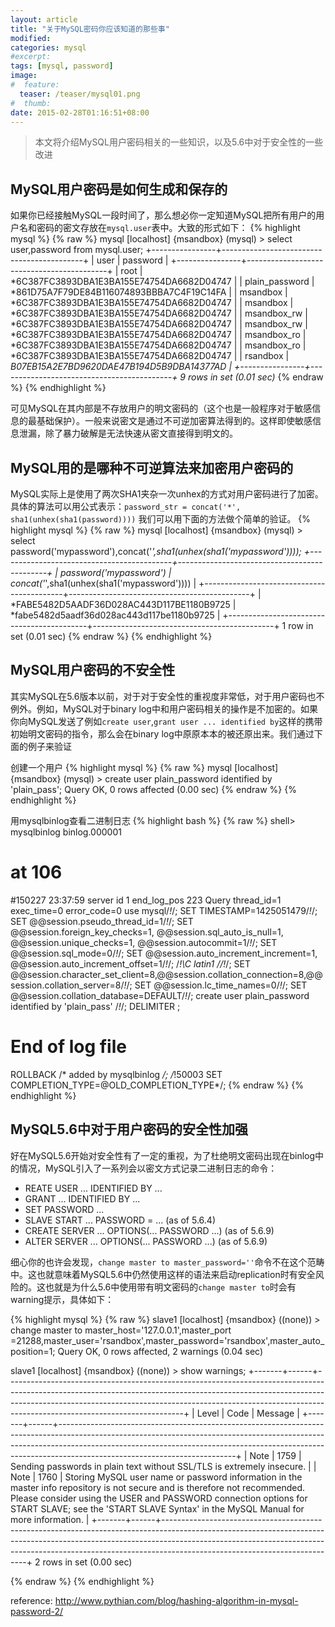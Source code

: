 ```yaml
---
layout: article
title: "关于MySQL密码你应该知道的那些事"
modified:
categories: mysql
#excerpt:
tags: [mysql, password]
image:
#  feature:
  teaser: /teaser/mysql01.png
#  thumb:
date: 2015-02-28T01:16:51+08:00
---
```


> 本文将介绍MySQL用户密码相关的一些知识，以及5.6中对于安全性的一些改进


## MySQL用户密码是如何生成和保存的

如果你已经接触MySQL一段时间了，那么想必你一定知道MySQL把所有用户的用户名和密码的密文存放在`mysql.user`表中。大致的形式如下：
{% highlight mysql %}
{% raw %}
mysql [localhost] {msandbox} (mysql) > select user,password from mysql.user;
+----------------+-------------------------------------------+
| user           | password                                  |
+----------------+-------------------------------------------+
| root           | *6C387FC3893DBA1E3BA155E74754DA6682D04747 |
| plain_password | *861D75A7F79DE84B116074893BBBA7C4F19C14FA |
| msandbox       | *6C387FC3893DBA1E3BA155E74754DA6682D04747 |
| msandbox       | *6C387FC3893DBA1E3BA155E74754DA6682D04747 |
| msandbox_rw    | *6C387FC3893DBA1E3BA155E74754DA6682D04747 |
| msandbox_rw    | *6C387FC3893DBA1E3BA155E74754DA6682D04747 |
| msandbox_ro    | *6C387FC3893DBA1E3BA155E74754DA6682D04747 |
| msandbox_ro    | *6C387FC3893DBA1E3BA155E74754DA6682D04747 |
| rsandbox       | *B07EB15A2E7BD9620DAE47B194D5B9DBA14377AD |
+----------------+-------------------------------------------+
9 rows in set (0.01 sec)* 
{% endraw %}
{% endhighlight %}

可见MySQL在其内部是不存放用户的明文密码的（这个也是一般程序对于敏感信息的最基础保护）。一般来说密文是通过不可逆加密算法得到的。这样即使敏感信息泄漏，除了暴力破解是无法快速从密文直接得到明文的。


## MySQL用的是哪种不可逆算法来加密用户密码的

MySQL实际上是使用了两次SHA1夹杂一次unhex的方式对用户密码进行了加密。具体的算法可以用公式表示：`password_str = concat('*', sha1(unhex(sha1(password))))`
我们可以用下面的方法做个简单的验证。
{% highlight mysql %}
{% raw %}
mysql [localhost] {msandbox} (mysql) > select password('mypassword'),concat('*',sha1(unhex(sha1('mypassword'))));
+-------------------------------------------+---------------------------------------------+
| password('mypassword')                    | concat('*',sha1(unhex(sha1('mypassword')))) |
+-------------------------------------------+---------------------------------------------+
| *FABE5482D5AADF36D028AC443D117BE1180B9725 | *fabe5482d5aadf36d028ac443d117be1180b9725   |
+-------------------------------------------+---------------------------------------------+
1 row in set (0.01 sec)
{% endraw %}
{% endhighlight %}



## MySQL用户密码的不安全性

其实MySQL在5.6版本以前，对于对于安全性的重视度非常低，对于用户密码也不例外。例如，MySQL对于binary log中和用户密码相关的操作是不加密的。如果你向MySQL发送了例如`create user`,`grant user ... identified by`这样的携带初始明文密码的指令，那么会在binary log中原原本本的被还原出来。我们通过下面的例子来验证

创建一个用户
{% highlight mysql %}
{% raw %}
mysql [localhost] {msandbox} (mysql) > create user plain_password identified by 'plain_pass';
Query OK, 0 rows affected (0.00 sec)
{% endraw %}
{% endhighlight %}

用mysqlbinlog查看二进制日志
{% highlight bash %}
{% raw %}
shell> mysqlbinlog binlog.000001
# at 106
#150227 23:37:59 server id 1  end_log_pos 223   Query   thread_id=1 exec_time=0 error_code=0
use mysql/*!*/;
SET TIMESTAMP=1425051479/*!*/;
SET @@session.pseudo_thread_id=1/*!*/;
SET @@session.foreign_key_checks=1, @@session.sql_auto_is_null=1, @@session.unique_checks=1, @@session.autocommit=1/*!*/;
SET @@session.sql_mode=0/*!*/;
SET @@session.auto_increment_increment=1, @@session.auto_increment_offset=1/*!*/;
/*!\C latin1 *//*!*/;
SET @@session.character_set_client=8,@@session.collation_connection=8,@@session.collation_server=8/*!*/;
SET @@session.lc_time_names=0/*!*/;
SET @@session.collation_database=DEFAULT/*!*/;
create user plain_password identified by 'plain_pass'
/*!*/;
DELIMITER ;
# End of log file
ROLLBACK /* added by mysqlbinlog */;
/*!50003 SET COMPLETION_TYPE=@OLD_COMPLETION_TYPE*/;
{% endraw %}
{% endhighlight %}



## MySQL5.6中对于用户密码的安全性加强

好在MySQL5.6开始对安全性有了一定的重视，为了杜绝明文密码出现在binlog中的情况，MySQL引入了一系列会以密文方式记录二进制日志的命令：

- REATE USER ... IDENTIFIED BY ...
- GRANT ... IDENTIFIED BY ...
- SET PASSWORD ...
- SLAVE START ... PASSWORD = ...              (as of 5.6.4)
- CREATE SERVER ... OPTIONS(... PASSWORD ...) (as of 5.6.9)
- ALTER SERVER ... OPTIONS(... PASSWORD ...)  (as of 5.6.9)

细心你的也许会发现，`change master to master_password=''`命令不在这个范畴中。这也就意味着MySQL5.6中仍然使用这样的语法来启动replication时有安全风险的。这也就是为什么5.6中使用带有明文密码的`change master to`时会有warning提示，具体如下：


{% highlight mysql %}
{% raw %}
slave1 [localhost] {msandbox} ((none)) > change master to master_host='127.0.0.1',master_port =21288,master_user='rsandbox',master_password='rsandbox',master_auto_position=1;
Query OK, 0 rows affected, 2 warnings (0.04 sec)

slave1 [localhost] {msandbox} ((none)) > show warnings;
+-------+------+--------------------------------------------------------------------------------------------------------------------------------------------------------------------------------------------------------------------------------------------------------------------------------------+
| Level | Code | Message                                                                                                                                                                                                                                                                              |
+-------+------+--------------------------------------------------------------------------------------------------------------------------------------------------------------------------------------------------------------------------------------------------------------------------------------+
| Note  | 1759 | Sending passwords in plain text without SSL/TLS is extremely insecure.                                                                                                                                                                                                               |
| Note  | 1760 | Storing MySQL user name or password information in the master info repository is not secure and is therefore not recommended. Please consider using the USER and PASSWORD connection options for START SLAVE; see the 'START SLAVE Syntax' in the MySQL Manual for more information. |
+-------+------+--------------------------------------------------------------------------------------------------------------------------------------------------------------------------------------------------------------------------------------------------------------------------------------+
2 rows in set (0.00 sec)

{% endraw %}
{% endhighlight %}


reference:
<http://www.pythian.com/blog/hashing-algorithm-in-mysql-password-2/>

